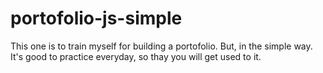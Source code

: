 # portofolio-js-simple

This one is to train myself for building a portofolio. But, in the simple way. It's good to practice everyday, so thay you will get used to it.
